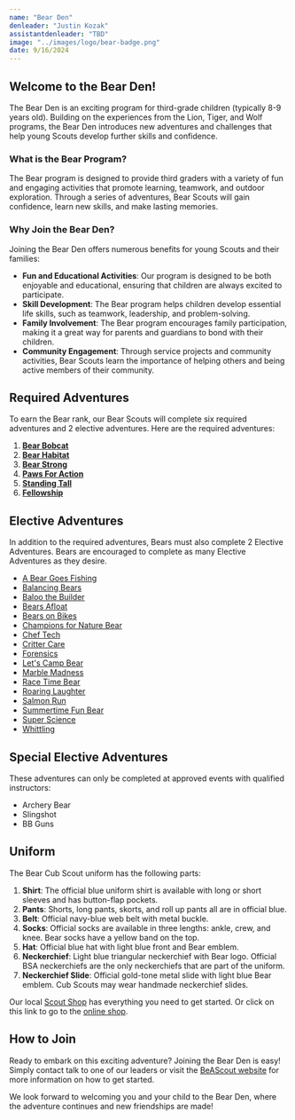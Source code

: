 ```yaml
---
name: "Bear Den"
denleader: "Justin Kozak"
assistantdenleader: "TBD"
image: "../images/logo/bear-badge.png"
date: 9/16/2024
---
```

## Welcome to the Bear Den!

The Bear Den is an exciting program for third-grade children (typically 8-9 years old). Building on the experiences from the Lion, Tiger, and Wolf programs, the Bear Den introduces new adventures and challenges that help young Scouts develop further skills and confidence.

### What is the Bear Program?

The Bear program is designed to provide third graders with a variety of fun and engaging activities that promote learning, teamwork, and outdoor exploration. Through a series of adventures, Bear Scouts will gain confidence, learn new skills, and make lasting memories.

### Why Join the Bear Den?

Joining the Bear Den offers numerous benefits for young Scouts and their families:

- **Fun and Educational Activities**: Our program is designed to be both enjoyable and educational, ensuring that children are always excited to participate.
- **Skill Development**: The Bear program helps children develop essential life skills, such as teamwork, leadership, and problem-solving.
- **Family Involvement**: The Bear program encourages family participation, making it a great way for parents and guardians to bond with their children.
- **Community Engagement**: Through service projects and community activities, Bear Scouts learn the importance of helping others and being active members of their community.

## Required Adventures

To earn the Bear rank, our Bear Scouts will complete six required adventures and 2 elective adventures. Here are the required adventures:

1. [**Bear Bobcat**](https://www.scouting.org/cub-scout-adventures/bobcat-bear/)
2. [**Bear Habitat**](https://www.scouting.org/cub-scout-adventures/bear-habitat/)
3. [**Bear Strong**](https://www.scouting.org/cub-scout-adventures/bear-strong/)
4. [**Paws For Action**](https://www.scouting.org/cub-scout-adventures/paws-for-action/)
5. [**Standing Tall**](https://www.scouting.org/cub-scout-adventures/standing-tall/)
6. [**Fellowship**](https://www.scouting.org/cub-scout-adventures/fellowship/)

## Elective Adventures

In addition to the required adventures, Bears must also complete 2 Elective Adventures. Bears are encouraged to complete as many Elective Adventures as they desire.

- [A Bear Goes Fishing](https://www.scouting.org/cub-scout-adventures/a-bear-goes-fishing/)
- [Balancing Bears](https://www.scouting.org/cub-scout-adventures/balancing-bears/)
- [Baloo the Builder](https://www.scouting.org/cub-scout-adventures/baloo-the-builder/)
- [Bears Afloat](https://www.scouting.org/cub-scout-adventures/bears-afloat/)
- [Bears on Bikes](https://www.scouting.org/cub-scout-adventures/bears-on-bikes/)
- [Champions for Nature Bear](https://www.scouting.org/cub-scout-adventures/champions-for-nature-bear/)
- [Chef Tech](https://www.scouting.org/cub-scout-adventures/chef-tech/)
- [Critter Care](https://www.scouting.org/cub-scout-adventures/critter-care/)
- [Forensics](https://www.scouting.org/cub-scout-adventures/forensics/)
- [Let's Camp Bear](](https://www.scouting.org/cub-scout-adventures/lets-camp-bear/))
- [Marble Madness](https://www.scouting.org/cub-scout-adventures/marble-madness/)
- [Race Time Bear](https://www.scouting.org/cub-scout-adventures/race-time-bear/)
- [Roaring Laughter](https://www.scouting.org/cub-scout-adventures/roaring-laughter/)
- [Salmon Run](https://www.scouting.org/cub-scout-adventures/salmon-run/)
- [Summertime Fun Bear](https://www.scouting.org/cub-scout-adventures/summertime-fun-bear/)
- [Super Science](https://www.scouting.org/cub-scout-adventures/super-science/)
- [Whittling](https://www.scouting.org/cub-scout-adventures/whittling/)

## Special Elective Adventures

These adventures can only be completed at approved events with qualified instructors:

- Archery Bear
- Slingshot
- BB Guns

## Uniform

The Bear Cub Scout uniform has the following parts:

1. **Shirt**: The official blue uniform shirt is available with long or short sleeves and has button-flap pockets.
2. **Pants**: Shorts, long pants, skorts, and roll up pants all are in official blue.
3. **Belt**: Official navy-blue web belt with metal buckle.
4. **Socks**: Official socks are available in three lengths: ankle, crew, and knee. Bear socks have a yellow band on the top.
5. **Hat**: Official blue hat with light blue front and Bear emblem.
6. **Neckerchief**: Light blue triangular neckerchief with Bear logo. Official BSA neckerchiefs are the only neckerchiefs that are part of the uniform.
7. **Neckerchief Slide**: Official gold-tone metal slide with light blue Bear emblem. Cub Scouts may wear handmade neckerchief slides.

Our local [Scout Shop](https://www.bing.com/search?pglt=513&q=troy+scout+shop&cvid=43d8bcc8c6e0485fa7dbde8ada51db3c&gs_lcrp=EgZjaHJvbWUyBggAEEUYOTIGCAEQABhAMgYIAhAAGEDSAQgyMzA1ajBqMagCALACAA&FORM=ANNTA1&PC=W099) has everything you need to get started. Or click on this link to go to the [online shop](https://www.scoutshop.org/cub-scout-bear).

## How to Join

Ready to embark on this exciting adventure? Joining the Bear Den is easy! Simply contact talk to one of our leaders or visit the [BeAScout website](https://beascout.scouting.org/list/?zip=48038&program%5B%5D=pack&unitID=233029) for more information on how to get started.

We look forward to welcoming you and your child to the Bear Den, where the adventure continues and new friendships are made!
